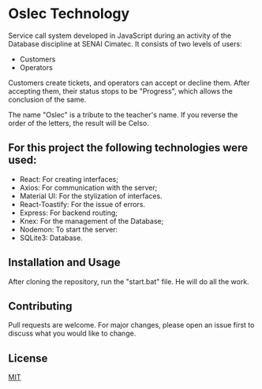 # Oslec Technology

Service call system developed in JavaScript during an activity of the Database discipline at SENAI Cimatec.
It consists of two levels of users:
* Customers
* Operators

Customers create tickets, and operators can accept or decline them. After accepting them, their status stops to be "Progress", which allows the conclusion of the same.

The name "Oslec" is a tribute to the teacher's name. If you reverse the order of the letters, the result will be Celso.

## For this project the following technologies were used:
* React: For creating interfaces;
* Axios: For communication with the server;
* Material UI: For the stylization of interfaces.
* React-Toastify: For the issue of errors.
* Express: For backend routing;
* Knex: For the management of the Database;
* Nodemon: To start the server:
* SQLite3: Database.

## Installation and Usage

After cloning the repository, run the "start.bat" file. He will do all the work.

## Contributing
Pull requests are welcome. For major changes, please open an issue first to discuss what you would like to change.

## License
[MIT](https://choosealicense.com/licenses/mit/)
